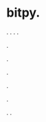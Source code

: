 # bitpy.
.
.
.
.












.






















































.
























.



























.

















































































.































































.
.
